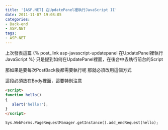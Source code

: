 ```yaml
---
title: '[ASP.NET] 在UpdatePanel裡執行JavaScript II'
date: 2011-11-07 19:08:05
categories:
- Back-end
- ASP.NET
tags:
- ASP.NET
---
```

上次發表這篇 {% post_link asp-javascript-updatepanel 在UpdatePanel裡執行JavaScript %}
只是提到如何在UpdatePanel裡面，在後台中去執行前台的Script

<!--more-->

那如果是要每次PostBack後都需要執行呢
那就必須改用這個方式

這段必須放在Body裡面，這要特別注意

``` html
<script>
function hello()
{
   alert('hello!');
}
</script>

Sys.WebForms.PageRequestManager.getInstance().add_endRequest(hello);
```